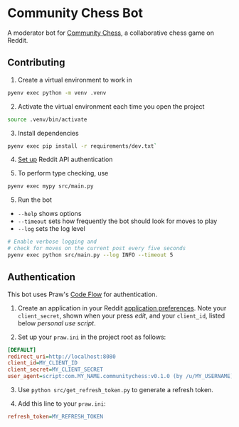 # Community Chess Bot

A moderator bot for [Community Chess](https://www.reddit.com/r/CommunityChess/), a collaborative chess game on Reddit.

## Contributing

1. Create a virtual environment to work in
```sh
pyenv exec python -m venv .venv
```

2. Activate the virtual environment each time you open the project
```sh
source .venv/bin/activate
```

3. Install dependencies
```sh 
pyenv exec pip install -r requirements/dev.txt`
```

4. [Set up](#authentication) Reddit API authentication

5. To perform type checking, use
```sh
pyenv exec mypy src/main.py
```

5. Run the bot

- `--help` shows options
- `--timeout` sets how frequently the bot should look for moves to play
- `--log` sets the log level

```sh
# Enable verbose logging and 
# check for moves on the current post every five seconds
pyenv exec python src/main.py --log INFO --timeout 5
```

## Authentication 

This bot uses Praw's [Code Flow](https://praw.readthedocs.io/en/stable/getting_started/authentication.html#code-flow) for authentication. 

1. Create an application in your Reddit [application preferences](https://www.reddit.com/prefs/apps/). Note your `client_secret`, shown when your press *edit*, and your `client_id`, listed below *personal use script*.

2. Set up your `praw.ini` in the project root as follows:
```ini
[DEFAULT]
redirect_uri=http://localhost:8080
client_id=MY_CLIENT_ID
client_secret=MY_CLIENT_SECRET
user_agent=script:com.MY_NAME.communitychess:v0.1.0 (by /u/MY_USERNAME)
```

3. Use `python src/get_refresh_token.py` to generate a refresh token. 

4. Add this line to your `praw.ini`:

```ini
refresh_token=MY_REFRESH_TOKEN
```
